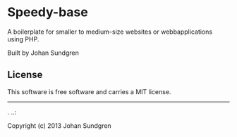 Speedy-base
==================
 
A boilerplate for smaller to medium-size websites or webbapplications using PHP.
 
Built by Johan Sundgren
 
License 
------------------
 
This software is free software and carries a MIT license.
 
 
------------------
 .
..:
 
Copyright (c) 2013 Johan Sundgren
 